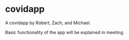 # covidapp
A covidapp by Robert, Zach, and Michael.

Basic functionality of the app will be explained in meeting.
